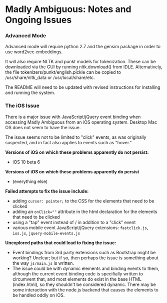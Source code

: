 # Madly Ambiguous: Notes and Ongoing Issues


### Advanced Mode

Advanced mode will require python 2.7 and the gensim package in order
to use word2vec embeddings.

It will also require NLTK and punkt models for tokenization.  These
can be downloaded via the GUI by running nltk.download() from IDLE.
Alternatively, the file tokenizers/punkt/english.pickle can be copied
to /usr/share/nltk_data or /usr/local/share/etc.

The README will need to be updated with revised instructions for
installing and running the system.


### The iOS Issue

There is a major issue with JavaScript/jQuery event binding when accessing Madly Ambiguous from an iOS operating system.  Desktop Mac OS does not seem to have the issue.

The issue seems not to be limited to "click" events, as was originally suspected, and in fact also applies to events such as "hover."

**Versions of iOS on which these problems apparently do not persist:**
- iOS 10 beta 6

**Versions of iOS on which these problems apparently do persist**
- (everything else)

**Failed attempts to fix the issue include:**
- adding `cursor: pointer;` to the CSS for the elements that need to be clicked
- adding an `onClick=""` attribute in the html declaration for the elements that need to be clicked
- using a "tap" event instead of / in addition to a "click" event
- various mobile event JavaScript/jQuery extensions: `fastclick.js`, `ios.js`, `jquery-mobile-events.js`

**Unexplored paths that could lead to fixing the issue:**
- Event bindings from 3rd party extensions such as Bootstrap might be working? Unclear; but if so, then perhaps the issue is something about the way `js/main.js` is written.
- The issue could be with dynamic elements and binding events to them, although the current event binding code is specifially written to circumvent that, and most elements do exist in the base HTML (index.html), so they shouldn't be considered dynamic.  There may be some interaction with the node.js backend that causes the elements to be handled oddly on iOS.

